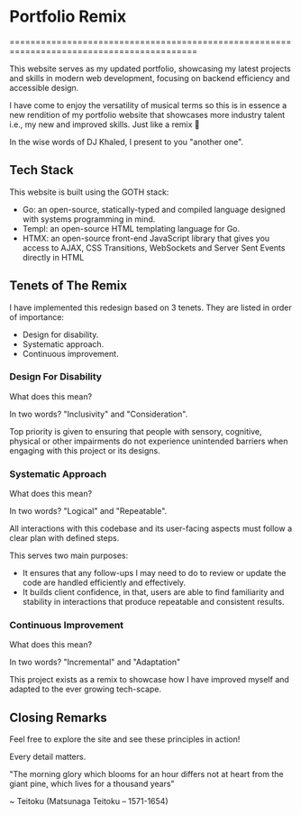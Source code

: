 # Portfolio Remix

==========================================================================================

This website serves as my updated portfolio, showcasing my latest projects and skills in modern web development, focusing on backend efficiency and accessible design.

I have come to enjoy the versatility of musical terms so this is in essence a new rendition of my portfolio website that showcases more industry talent i.e., my new and improved skills. Just like a remix 🎵

In the wise words of DJ Khaled, I present to you "another one".

## Tech Stack

This website is built using the GOTH stack:

- Go: an open-source, statically-typed and compiled language designed with systems programming in mind.
- Templ: an open-source HTML templating language for Go.
- HTMX: an open-source front-end JavaScript library that gives you access to AJAX, CSS Transitions, WebSockets and Server Sent Events directly in HTML

## Tenets of The Remix

I have implemented this redesign based on 3 tenets.
They are listed in order of importance:

- Design for disability.
- Systematic approach.
- Continuous improvement.

### Design For Disability

What does this mean?

In two words? "Inclusivity" and "Consideration".

Top priority is given to ensuring that people with sensory, cognitive, physical or other impairments do not experience unintended barriers when engaging with this project or its designs.

### Systematic Approach

What does this mean?

In two words? "Logical" and "Repeatable".

All interactions with this codebase and its user-facing aspects must follow a clear plan with defined steps.

This serves two main purposes:

- It ensures that any follow-ups I may need to do to review or update the code are handled efficiently and effectively.
- It builds client confidence, in that, users are able to find familiarity and stability in interactions that produce repeatable and consistent results.

### Continuous Improvement

What does this mean?

In two words? "Incremental" and "Adaptation"

This project exists as a remix to showcase how I have improved myself and adapted to the ever growing tech-scape.

## Closing Remarks

Feel free to explore the site and see these principles in action!

Every detail matters.

"The morning glory which blooms for an hour differs not at heart from the giant pine, which lives for a thousand years"

~ Teitoku (Matsunaga Teitoku – 1571-1654)
